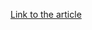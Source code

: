 [Link to the article](https://proofpoint.com/us/blog/threat-insight/operation-spoofedscholars-conversation-ta453)
